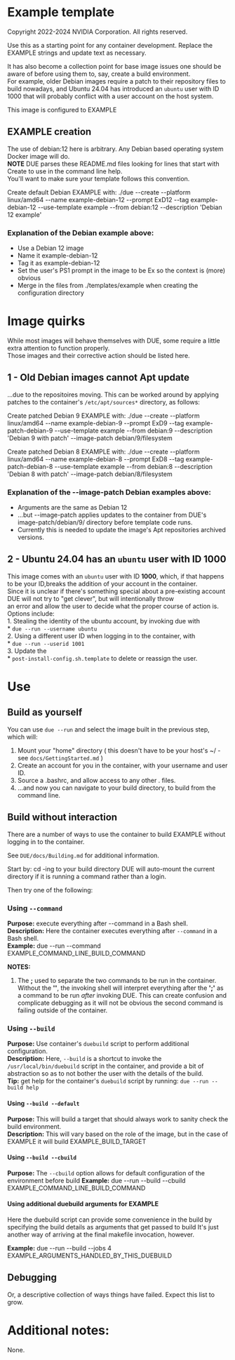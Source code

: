 # Example template
Copyright 2022-2024 NVIDIA Corporation.  All rights reserved.

Use this as a starting point for any container development. Replace the EXAMPLE strings and update text as necessary.

It has also become a collection point for base image issues one should be aware of before using them to, say, create a build environment.  
For example, older Debian images require a patch to their repository files to build nowadays, and Ubuntu 24.04 has introduced an `ubuntu` user with ID 1000 that will probably conflict with a user account on the host system.  

This image is configured to EXAMPLE

## EXAMPLE creation
The use of debian:12 here is arbitrary. Any Debian based operating system Docker image will do.  
**NOTE** DUE parses these README.md files looking for lines that start with Create to use in the command line help.  
You'll want to make sure your template follows this convention.

Create default Debian EXAMPLE with: ./due --create --platform linux/amd64    --name example-debian-12       --prompt ExD12        --tag example-debian-12       --use-template example           --from debian:12                             --description 'Debian 12 example'  

### Explanation of the Debian example  above:
  * Use a Debian 12 image
  * Name it example-debian-12
  * Tag it as example-debian-12
  * Set the user's PS1 prompt in the image to be Ex so the context is (more) obvious
  * Merge in the files from ./templates/example when creating the configuration directory

# Image quirks
While most images will behave themselves with DUE, some require a little extra attention to function properly.  
Those images and their corrective action should be listed here.

## 1 - Old Debian images cannot Apt update  
...due to the repositoires moving. This can be worked around by applying patches to the container's `/etc/apt/sources*` directory, as follows:  

Create patched Debian 9 EXAMPLE with: ./due --create --platform linux/amd64    --name example-debian-9        --prompt ExD9         --tag example-patch-debian-9  --use-template example           --from debian:9                              --description 'Debian 9 with patch'                    --image-patch debian/9/filesystem

Create patched Debian 8 EXAMPLE with: ./due --create --platform linux/amd64    --name example-debian-8        --prompt ExD8         --tag example-patch-debian-8  --use-template example           --from debian:8                              --description 'Debian 8 with patch'                    --image-patch debian/8/filesystem

### Explanation of the --image-patch Debian examples above:
  * Arguments are the same as Debian 12
  * ...but --image-patch applies updates to the container from DUE's image-patch/debian/9/ directory before template code runs.
  * Currently this is needed to update the image's Apt repositories archived versions.

## 2 - Ubuntu 24.04 has an `ubuntu` user with ID 1000  
This image comes with an `ubuntu` user with ID **1000**, which, if that happens to be your ID,breaks the addition of your account in the container.  
Since it is unclear if there's something special about a pre-existing account DUE will not try to "get clever", but will intentionally throw   
an error and allow the user to decide what the proper course of action is.  
Options include:  
    1. Stealing the identity of the ubuntu account, by invoking due with  
        * `due --run --username ubuntu`  
    2. Using a different user ID when logging in to the container, with  
        * `due --run --userid 1001`  
    3. Update the  
        * `post-install-config.sh.template` to delete or reassign the user.  

# Use

## Build as yourself

You can use `due --run`  and select the image built in the previous step, which will:

1.  Mount your "home" directory ( this doesn't have to be your host's ~/ - see `docs/GettingStarted.md` )
2.  Create an account for you in the container, with your username and user ID.
3.  Source a .bashrc, and allow access to any other . files.
4.  ...and now you can navigate to your build directory, to build from the command line.  

## Build without interaction

There are a number of ways to use the container to build EXAMPLE  without logging in
to the container.

See `DUE/docs/Building.md` for additional information.

Start by: cd -ing to your build directory
DUE will auto-mount the current directory if it is running a command rather than a login.

Then try one of the following:

### Using `--command`
**Purpose:** execute everything after --command in a Bash shell.  
**Description:** Here the container executes everything after `--command` in a Bash shell.  
**Example:** due --run --command EXAMPLE_COMMAND_LINE_BUILD_COMMAND

**NOTES:**
1.  The **\;** used to separate the two commands to be run in the container. Without the **'\'**,
the invoking shell will interpret everything after the **';'** as a command to be run _after_ invoking DUE.
This can create confusion and complicate debugging as it will not be obvious the second command is failing outside of the container.


### Using `--build`
**Purpose:** Use container's `duebuild` script to perform additional configuration.  
**Description:** Here, `--build` is a shortcut to invoke the `/usr/local/bin/duebuild` script in the container, and provide
a bit of abstraction so as to not bother the user with the details of the build.  
**Tip:** get help for the container's `duebuild` script by running: `due --run --build help`

#### Using `--build --default`
**Purpose:** This will build a target that should always work to sanity check the build environment.  
**Description:** This will vary based on the role of the image, but in the case of EXAMPLE it will build EXAMPLE_BUILD_TARGET

#### Using `--build --cbuild`
**Purpose:** The `--cbuild` option allows for default configuration of the environment before build
**Example:** due --run --build --cbuild EXAMPLE_COMMAND_LINE_BUILD_COMMAND


#### Using additional duebuild arguments for EXAMPLE
Here the duebuild script can provide some convenience in the build by specifying the build
details as arguments that get passed to build
It's just another way of arriving at the final makefile invocation, however.

**Example:** due --run --build --jobs 4 EXAMPLE_ARGUMENTS_HANDLED_BY_THIS_DUEBUILD

## Debugging
Or, a descriptive collection of ways things have failed. Expect this list to grow.  


#  Additional notes:
None.



